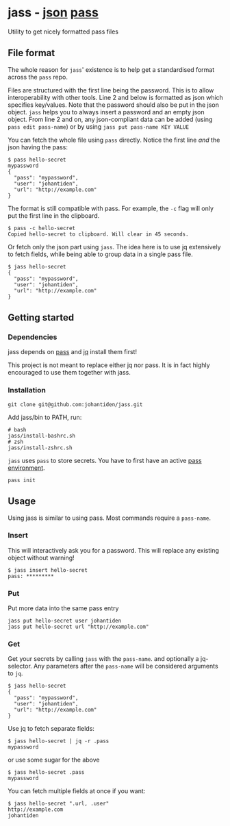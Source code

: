# jass - [json](https://stedolan.github.io/jq/) [pass](https://www.passwordstore.org/)
Utility to get nicely formatted pass files


## File format
The whole reason for `jass`' existence is to help get a standardised format across the `pass` repo.

Files are structured with the first line being the password. This is to allow interoperability with other tools.
Line 2 and below is formatted as json which specifies key/values. Note that the password should also be put in the json object.
`jass` helps you to always insert a password and an empty json object.
From line 2 and on, any json-compliant data can be added (using `pass edit pass-name`) or by using `jass put pass-name KEY VALUE `


You can fetch the whole file using `pass` directly. 
Notice the first line _and_ the json having the pass:
```
$ pass hello-secret
mypassword
{
  "pass": "mypassword",
  "user": "johantiden",
  "url": "http://example.com"
}
```
The format is still compatible with pass. For example, the `-c` flag will only put the first line in the clipboard.
```
$ pass -c hello-secret
Copied hello-secret to clipboard. Will clear in 45 seconds.
```

Or fetch only the json part using `jass`. The idea here is to use jq extensively to fetch fields, while being able to group data in a single pass file.
```
$ jass hello-secret
{
  "pass": "mypassword",
  "user": "johantiden",
  "url": "http://example.com"
}
```


## Getting started
### Dependencies
jass depends on
[pass](https://www.passwordstore.org/) and
[jq](https://stedolan.github.io/jq/)
install them first!

This project is not meant to replace either jq nor pass. It is in fact highly encouraged to use them together with jass.

### Installation
```
git clone git@github.com:johantiden/jass.git
```
Add jass/bin to PATH, run:
```
# bash
jass/install-bashrc.sh
# zsh
jass/install-zshrc.sh
```

`jass` uses `pass` to store secrets. You have to first have an active [pass environment](https://www.passwordstore.org/).

```
pass init
```

## Usage
Using jass is similar to using pass. Most commands require a `pass-name`. 

### Insert
This will interactively ask you for a password. This will replace any existing object without warning!
```
$ jass insert hello-secret
pass: *********
```

### Put
Put more data into the same pass entry
```
jass put hello-secret user johantiden
jass put hello-secret url "http://example.com"
```

### Get
Get your secrets by calling `jass` with the `pass-name`.
and optionally a jq-selector. Any parameters after the `pass-name` will be considered arguments to `jq`.


```
$ jass hello-secret
{
  "pass": "mypassword",
  "user": "johantiden",
  "url": "http://example.com"
}
```

Use jq to fetch separate fields:
```
$ jass hello-secret | jq -r .pass
mypassword
```
or use some sugar for the above
```
$ jass hello-secret .pass
mypassword
```

You can fetch multiple fields at once if you want:
```
$ jass hello-secret ".url, .user" 
http://example.com
johantiden
```

